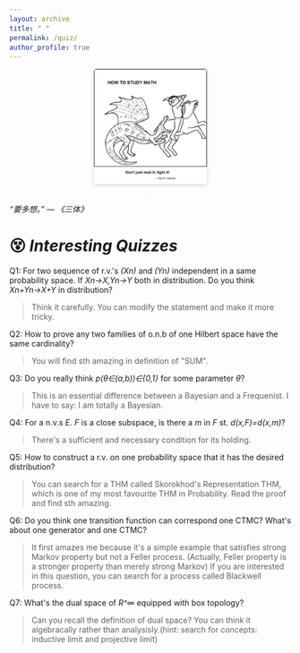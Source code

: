 ```yaml
---
layout: archive
title: " "
permalink: /quiz/
author_profile: true
---
```


<center>
    <img style = "
        border-radius: 0.3125em;
        box-shadow: 0 2px 4px 0 rgba(34,36,38,.12),0 2px 10px 0 rgba(34,36,38,.08);" 
        src = "../files/pictures/bg2.PNG" 
        width = "40%">
    <br>
    <div style = "
        color: orange;
        border-bottom: 1px solid #d9d9d9;
        display: inline-block;
        color: #999;
        padding: 2px;">
    </div>
    <p> </p>
</center> 

*“要多想。” ― 《三体》*

😵 *Interesting Quizzes*
===

Q1: For two sequence of r.v.'s *(Xn)* and *(Yn)* independent in a same probability space. If *Xn→X,Yn→Y* both in distribution. Do you think *Xn+Yn→X+Y* in distribution?
   
   >Think it carefully. You can modify the statement and make it more tricky.
    
Q2: How to prove any two families of o.n.b of one Hilbert space have the same cardinality?
   >You will find sth amazing in definition of "SUM".

Q3: Do you really think *p(θ∈(a,b))∈{0,1}* for some parameter *θ*?
   >This is an essential difference between a Bayesian and a Frequenist. I have to say: I am totally a Bayesian. 

Q4: For a n.v.s *E. F* is a close subspace, is there a *m* in *F* st. *d(x,F)=d(x,m)*? 
   >There's a sufficient and necessary condition for its holding.

Q5: How to construct a r.v. on one probability space that it has the desired distribution?
   >You can search for a THM called Skorokhod's Representation THM, which is one of my most favourite THM in Probability. Read the proof and find sth amazing.

Q6: Do you think one transition function can correspond one CTMC? What's about one generator and one CTMC?
   >It first amazes me because it's a simple example that satisfies strong Markov property but not a Feller process. (Actually, Feller property is a stronger property     than merely strong Markov) If you are interested in this question, you can search for a process called Blackwell process.

Q7: What's the dual space of *R^∞* equipped with box topology?
   >Can you recall the definition of dual space? You can think it algebracally rather than analysisly.(hint: search for concepts: inductive limit and projective limit)

 

